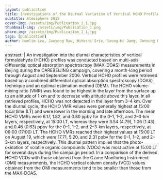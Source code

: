 ```yaml
---
layout: publication
title: Investigations of the Diurnal Variation of Vertical HCHO Profiles Based on MAX-DOAS Measurements in Beijing: Comparisons with OMI Vertical Column Data
subtitle: Atmosphere 2015
cover-img: /assets/img/Publication_1_1.jpg
thumbnail-img: /assets/img/Publication_1.png
share-img: /assets/img/Publication_1_1.jpg
tags: [publication]
author: Hanlim Lee, Jaeyong Ryu, Hitoshi Irie, Seong-Ho Jang, Junsung Park, Wonei Choi and Hyunkee Hong
---
```


abstract: |
An investigation into the diurnal characteristics of vertical formaldehyde (HCHO) profiles was conducted based on multi-axis differential optical absorption spectroscopy (MAX-DOAS) measurements in Beijing during the CAREBEIJING campaign, covering a month-long period through August and September 2006. Vertical HCHO profiles were retrieved based on a combined differential optical absorption spectroscopy (DOAS) technique and an optimal estimation method (OEM). The HCHO volume-mixing ratio (VMR) was found to be highest in the layer from the surface up to an altitude of 1 km and to decrease with altitude above this layer. In all retrieved profiles, HCHO was not detected in the layer from 3–4 km. Over the diurnal cycle, the HCHO VMR values were generally highest at 15:00 local time (LT) and were lower in the morning and late afternoon. The mean HCHO VMRs were 6.17, 1.82, and 0.80 ppbv for the 0–1, 1–2, and 2–3-km layers, respectively, at 15:00 LT, whereas they were 3.54 (4.79), 1.06 (1.43), and 0.46 (0.63) ppbv for the 0–1, 1–2, and 2–3-km layers, respectively, at 09:00 (17:00) LT. The HCHO VMRs reached their highest values at 15:00 LT on August 19, which were 17.71, 5.20, and 2.31 ppbv for the 0–1, 1–2, and 2–3-km layers, respectively. This diurnal pattern implies that the photo-oxidation of volatile organic compounds (VOCs) was most active at 15:00 LT for several days during the campaign period. In a comparison of the derived HCHO VCDs with those obtained from the Ozone Monitoring Instrument (OMI) measurements, the HCHO vertical column density (VCD) values obtained from the OMI measurements tend to be smaller than those from the
MAX-DOAS.
